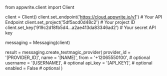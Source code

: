 from appwrite.client import Client

client = Client()
client.set_endpoint('https://cloud.appwrite.io/v1') # Your API Endpoint
client.set_project('5df5acd0d48c2') # Your project ID
client.set_key('919c2d18fb5d4...a2ae413da83346ad2') # Your secret API key

messaging = Messaging(client)

result = messaging.create_textmagic_provider(
    provider_id = '[PROVIDER_ID]',
    name = '[NAME]',
    from = '+12065550100', # optional
    username = '[USERNAME]', # optional
    api_key = '[API_KEY]', # optional
    enabled = False # optional
)
